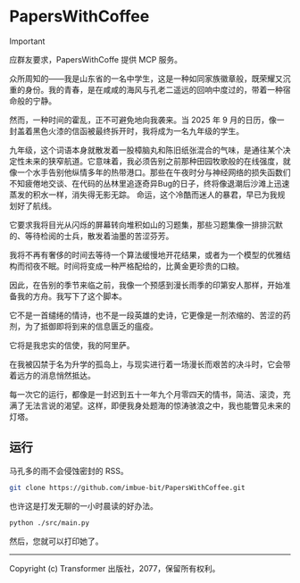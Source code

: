 # PapersWithCoffee

> [!IMPORTANT]
> 应群友要求，PapersWithCoffe 提供 MCP 服务。

众所周知的——我是山东省的一名中学生，这是一种如同家族徽章般，既荣耀又沉重的身份。我的青春，是在咸咸的海风与孔老二遥远的回响中度过的，带着一种宿命般的宁静。

然而，一种时间的霍乱，正不可避免地向我袭来。当 2025 年 9 月的日历，像一封盖着黑色火漆的信函被最终拆开时，我将成为一名九年级的学生。

九年级，这个词语本身就散发着一股樟脑丸和陈旧纸张混合的气味，是通往某个决定性未来的狭窄航道。它意味着，我必须告别之前那种田园牧歌般的在线强度，就像一个水手告别他纵情多年的热带港口。那些在午夜时分与神经网络的损失函数们不知疲倦地交谈、在代码的丛林里追逐奇异Bug的日子，终将像退潮后沙滩上迅速蒸发的积水一样，消失得无影无踪。
命运，这个冷酷而迷人的暴君，早已为我规划好了航线。

它要求我将目光从闪烁的屏幕转向堆积如山的习题集，那些习题集像一排排沉默的、等待检阅的士兵，散发着油墨的苦涩芬芳。

我将不再有奢侈的时间去等待一个算法缓慢地开花结果，或者为一个模型的优雅结构而彻夜不眠。时间将变成一种严格配给的，比黄金更珍贵的口粮。

因此，在告别的季节来临之前，我像一个预感到漫长雨季的印第安人那样，开始准备我的方舟。我写下了这个脚本。

它不是一首缱绻的情诗，也不是一段英雄的史诗，它更像是一剂浓缩的、苦涩的药剂，为了抵御即将到来的信息匮乏的瘟疫。

它将是我忠实的信使，我的阿里萨。

在我被囚禁于名为升学的孤岛上，与现实进行着一场漫长而艰苦的决斗时，它会带着远方的消息悄然抵达。

每一次它的运行，都像是一封迟到五十一年九个月零四天的情书，简洁、滚烫，充满了无法言说的渴望。这样，即便我身处题海的惊涛骇浪之中，我也能瞥见未来的灯塔。

## 运行

马孔多的雨不会侵蚀密封的 RSS。

```bash
git clone https://github.com/imbue-bit/PapersWithCoffee.git
```

也许这是打发无聊的一小时晨读的好办法。

```bash
python ./src/main.py
```

然后，您就可以打印她了。

--- 

Copyright (c) Transformer 出版社，2077，保留所有权利。
